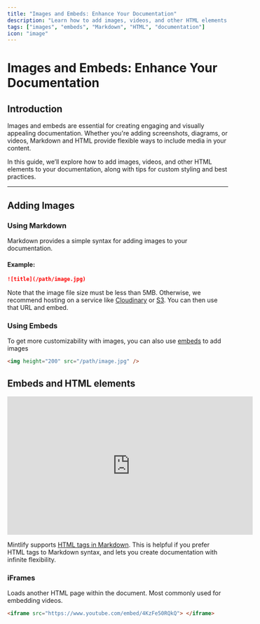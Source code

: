 ```yaml
---
title: "Images and Embeds: Enhance Your Documentation"
description: "Learn how to add images, videos, and other HTML elements to your documentation using Markdown and embeds. Includes examples for custom styling and iFrames."
tags: ["images", "embeds", "Markdown", "HTML", "documentation"]
icon: "image"
---
```


# Images and Embeds: Enhance Your Documentation

## Introduction
Images and embeds are essential for creating engaging and visually appealing documentation. Whether you're adding screenshots, diagrams, or videos, Markdown and HTML provide flexible ways to include media in your content.

In this guide, we’ll explore how to add images, videos, and other HTML elements to your documentation, along with tips for custom styling and best practices.

---

## Adding Images

### Using Markdown
Markdown provides a simple syntax for adding images to your documentation.

#### Example:
```md
![title](/path/image.jpg)
```

Note that the image file size must be less than 5MB. Otherwise, we recommend hosting on a service like [Cloudinary](https://cloudinary.com/) or [S3](https://aws.amazon.com/s3/). You can then use that URL and embed.

### Using Embeds

To get more customizability with images, you can also use [embeds](/writing-content/embed) to add images

```html
<img height="200" src="/path/image.jpg" />
```

## Embeds and HTML elements

<iframe
  width="560"
  height="315"
  src="https://www.youtube.com/embed/4KzFe50RQkQ"
  title="YouTube video player"
  frameBorder="0"
  allow="accelerometer; autoplay; clipboard-write; encrypted-media; gyroscope; picture-in-picture"
  allowFullScreen
  style={{ width: '100%', borderRadius: '0.5rem' }}
></iframe>

<br />

<Tip>

Mintlify supports [HTML tags in Markdown](https://www.markdownguide.org/basic-syntax/#html). This is helpful if you prefer HTML tags to Markdown syntax, and lets you create documentation with infinite flexibility.

</Tip>

### iFrames

Loads another HTML page within the document. Most commonly used for embedding videos.

```html
<iframe src="https://www.youtube.com/embed/4KzFe50RQkQ"> </iframe>
```
